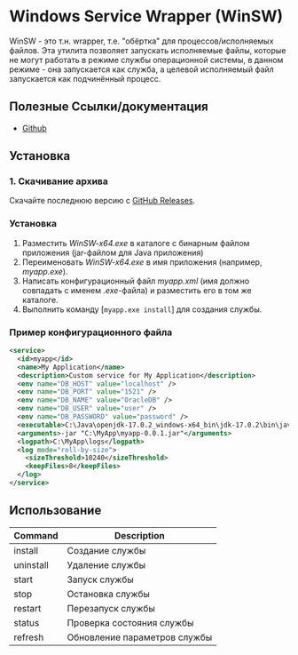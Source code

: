# Windows Service Wrapper (WinSW)
WinSW - это т.н. wrapper, т.е. "обёртка" для процессов/исполняемых файлов. Эта утилита позволяет запускать исполняемые файлы, которые не могут работать в режиме службы операционной системы, в данном режиме - она запускается как служба, а целевой исполняемый файл запускается как подчинённый процесс.

## Полезные Ссылки/документация
* [Github](https://github.com/winsw/winsw)

## Установка 

### 1. Скачивание архива
Скачайте последнюю версию с [GitHub Releases](https://github.com/winsw/winsw/releases).

### Установка

1. Разместить *WinSW-x64.exe* в каталоге с бинарным файлом приложения (jar-файлом для Java приложения)
2. Переименовать *WinSW-x64.exe* в имя приложения (например, *myapp.exe*).
3. Написать конфигурационный файл *myapp.xml* (имя должно совпадать с именем *.exe*-файла) и разместить его в том же каталоге.
4. Выполнить команду [`myapp.exe install`] для создания службы.


### Пример конфигурационного файла

```xml
<service>
  <id>myapp</id>
  <name>My Application</name>
  <description>Custom service for My Application</description>
  <env name="DB_HOST" value="localhost" />
  <env name="DB_PORT" value="1521" />
  <env name="DB_NAME" value="OracleDB" />
  <env name="DB_USER" value="user" />
  <env name="DB_PASSWORD" value="password" />
  <executable>C:\Java\openjdk-17.0.2_windows-x64_bin\jdk-17.0.2\bin\java.exe</executable>
  <arguments>-jar "C:\MyApp\myapp-0.0.1.jar"</arguments>
  <logpath>C:\MyApp\logs</logpath>
  <log mode="roll-by-size">
    <sizeThreshold>10240</sizeThreshold>
    <keepFiles>8</keepFiles>
  </log>
</service>
```

## Использование

| Command     | Description                  |
| -------     | ---------------------------- |
| install     | Создание службы              |
| uninstall   | Удаление службы              |
| start       | Запуск службы                |
| stop        | Остановка службы             |
| restart     | Перезапуск службы            |
| status      | Проверка состояния службы    |
| refresh     | Обновление параметров службы |

